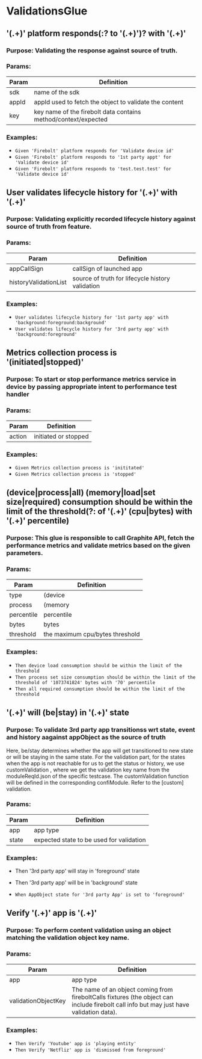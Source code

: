 # ValidationsGlue

## '(.+)' platform responds(:? to '(.+)')? with '(.+)'
### Purpose: Validating the response against source of truth.

### Params:
| Param | Definition |
| --- | --- |
| sdk | name of the sdk |
| appId | appId used to fetch the object to validate the content |
| key | key name of the firebolt data contains method/context/expected |

### Examples:
* `Given 'Firebolt' platform responds for 'Validate device id'`
* `Given 'Firebolt' platform responds to '1st party appt' for 'Validate device id'`
* `Given 'Firebolt' platform responds to 'test.test.test' for 'Validate device id'`

## User validates lifecycle history for '(.+)' with '(.+)'
### Purpose: Validating explicitly recorded lifecycle history against source of truth from feature.

### Params:
| Param | Definition |
| --- | --- |
| appCallSign | callSign of launched app |
| historyValidationList | source of truth for lifecycle history validation |

### Examples:
* `User validates lifecycle history for '1st party app' with 'background:foreground:background'`
* `User validates lifecycle history for '3rd party app' with 'background:foreground'`

## Metrics collection process is '(initiated|stopped)'
### Purpose: To start or stop performance metrics service in device by passing appropriate intent to performance test handler

### Params:
| Param | Definition |
| --- | --- |
| action | initiated or stopped |

### Examples:
 * `Given Metrics collection process is 'inititated'`
 * `Given Metrics collection process is 'stopped'`

## (device|process|all) (memory|load|set size|required) consumption should be within the limit of the threshold(?: of '(.+)' (cpu|bytes) with '(.+)' percentile)
### Purpose: This glue is responsible to call Graphite API, fetch the performance metrics and validate metrics based on the given parameters.

### Params:
| Param | Definition |
| --- | --- |
| type | (device|process|all) |
| process | (memory|load|set size|required) |
| percentile | percentile |
| bytes | bytes |
| threshold | the maximum cpu/bytes threshold |

### Examples:
 * `Then device load consumption should be within the limit of the threshold`
 * `Then process set size consumption should be within the limit of the threshold of '1073741824' bytes with '70' percentile`
 * `Then all required consumption should be within the limit of the threshold`

 ## '(.+)' will (be|stay) in '(.+)' state
### Purpose: To validate 3rd party app transitionss wrt state, event and history aagainst appObject as the source of truth
Here, be/stay determines whether the app will get transitioned to new state or will be staying in the same state.
For the validation part, for the states when the app is not reachable for us to get the status or history, we use customValidation , where we get the validation key name from the moduleReqId.json of the specific testcase. The customValidation function will be defined in the corresponding confiModule. Refer to the [custom] validation.

### Params:
| Param | Definition                                |
| ---   | ---                                       |
| app   | app type                                  |
| state | expected state to be used for validation  |

### Examples:
 * Then '3rd party app' will stay in 'foreground' state
 * Then '3rd party app' will be in 'background' state

* `When AppObject state for '3rd party App' is set to 'foreground'`

## Verify '(.+)' app is '(.+)'

### Purpose: To perform content validation using an object matching the validation object key name.

### Params:
| Param               | Definition                                                                                                                              |
|---------------------|-----------------------------------------------------------------------------------------------------------------------------------------|
| app                 | app type                                                                                                                                |
| validationObjectKey | The name of an object coming from fireboltCalls fixtures (the object can include firebolt call info but may just have validation data). |

### Examples:
* `Then Verify 'Youtube' app is 'playing entity'`
* `Then Verify 'Netfliz' app is 'dismissed from foreground'`